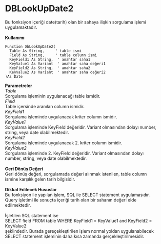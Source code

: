 # DBLookUpDate2

Bu fonksiyon içeriği date(tarih) olan bir sahaya ilişkin sorgulama işlemi uygulamaktadır.\
\
**Kullanımı**

```
Function DbLookUpDate2(
  Table As String,     ' table ismi
  Field As String,     ' table column ismi
  KeyField1 As String,  ' anahtar saha1
  KeyValue1 As Variant  ' anahtar saha değeri1
  KeyField2 As String,  ' anahtar saha2
  KeyValue2 As Variant  ' anahtar saha değeri2
)As Date
```

**Parametreler**\
_Table_\
Sorgulama işleminin uygulanacağı table ismidir.\
_Field_\
Table içersinde aranılan column ismidir.\
_KeyField1_\
Sorgulama işleminde uygulanacak kriter column ismidir.\
_KeyValue1_\
Sorgulama işleminde KeyField değeridir. Variant olmasından dolayı number, string, veya date olabilmektedir.\
_KeyField2_\
Sorgulama işleminde uygulanacak 2. kriter column ismidir.\
_KeyValue2_\
Sorgulama işleminde 2. KeyField değeridir. Variant olmasından dolayı number, string, veya date olabilmektedir.\
\
**Geri Dönüş Değeri**\
Geri dönüş değeri, sorgulamada değeri alınmak istenilen, table column ismine karşılık gelen tarih bilgisidir.\
\
**Dikkat Edilecek Hususlar**\
Bu fonksiyon ile yapılan işlem, SQL ile SELECT statement uygulamasıdır. Query işletimi ile sonuçta içeriği tarih olan bir sahanın değeri elde edilmektedir.\
\
İşletilen SQL statement ise\
SELECT field FROM table WHERE KeyField1 = KeyValue1 and KeyField2 = KeyValue2\
şeklindedir. Burada gereçekleştirilen işlem normal yoldan uygulanabilecek SELECT statement işleminin daha kısa zamanda gerçekleştirilmesidir.
